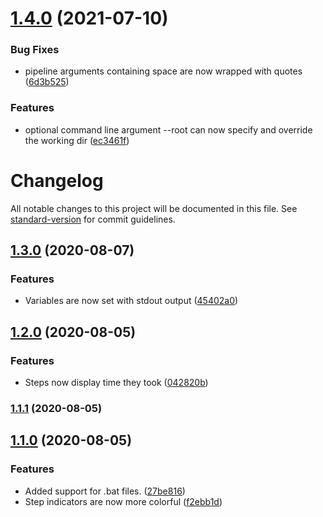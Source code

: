 # [1.4.0](https://github.com/kasp1/Dozer/compare/v1.3.0...v1.4.0) (2021-07-10)


### Bug Fixes

* pipeline arguments containing space are now wrapped with quotes ([6d3b525](https://github.com/kasp1/Dozer/commit/6d3b525734748aecc3b739f12fdd8ee71c4e87c1))


### Features

* optional command line argument --root <path> can now specify and override the working dir ([ec3461f](https://github.com/kasp1/Dozer/commit/ec3461f9627ec3035b71bc68e5b00392412e7e33))

# Changelog

All notable changes to this project will be documented in this file. See [standard-version](https://github.com/conventional-changelog/standard-version) for commit guidelines.

## [1.3.0](https://github.com/kasp1/Dozer/compare/v1.2.0...v1.3.0) (2020-08-07)


### Features

* Variables are now set with stdout output ([45402a0](https://github.com/kasp1/Dozer/commit/45402a0791c8e27e6010ea2c498903bc1e7bde52))

## [1.2.0](https://github.com/kasp1/Dozer/compare/v1.1.1...v1.2.0) (2020-08-05)


### Features

* Steps now display time they took ([042820b](https://github.com/kasp1/Dozer/commit/042820b571c295ad9676999e8d6a410f9768634e))

### [1.1.1](https://github.com/kasp1/Dozer/compare/v1.1.0...v1.1.1) (2020-08-05)

## [1.1.0](https://github.com/kasp1/Dozer/compare/v1.0.0...v1.1.0) (2020-08-05)


### Features

* Added support for .bat files. ([27be816](https://github.com/kasp1/Dozer/commit/27be816d1f820bbfbc1f6adda419183bec9412c7))
* Step indicators are now more colorful ([f2ebb1d](https://github.com/kasp1/Dozer/commit/f2ebb1d14ed1f23dbfad383c3f2c31f9173a2807))

